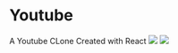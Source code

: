 <h1>Youtube</h1>
A Youtube CLone Created with React
<img src="https://user-images.githubusercontent.com/32615205/37552761-52f3c158-29e1-11e8-9800-b1e5e1db0c6e.png"/>
<img src="https://user-images.githubusercontent.com/32615205/37552762-533057c6-29e1-11e8-87e9-adc5caa60059.png"/>
